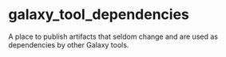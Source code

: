 # galaxy_tool_dependencies
A place to publish artifacts that seldom change and are used as dependencies by other Galaxy tools.

